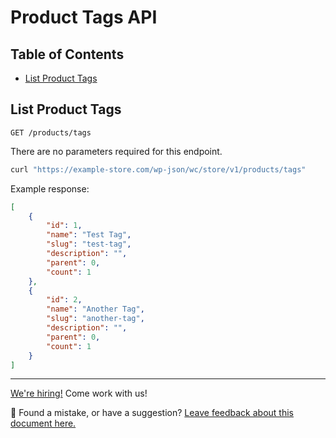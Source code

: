 # Product Tags API <!-- omit in toc -->

## Table of Contents <!-- omit in toc -->

-   [List Product Tags](#list-product-tags)

## List Product Tags

```http
GET /products/tags
```

There are no parameters required for this endpoint.

```sh
curl "https://example-store.com/wp-json/wc/store/v1/products/tags"
```

Example response:

```json
[
	{
		"id": 1,
		"name": "Test Tag",
		"slug": "test-tag",
		"description": "",
		"parent": 0,
		"count": 1
	},
	{
		"id": 2,
		"name": "Another Tag",
		"slug": "another-tag",
		"description": "",
		"parent": 0,
		"count": 1
	}
]
```

<!-- FEEDBACK -->

---

[We're hiring!](https://woocommerce.com/careers/) Come work with us!

🐞 Found a mistake, or have a suggestion? [Leave feedback about this document here.](https://github.com/woocommerce/woocommerce-blocks/issues/new?assignees=&labels=type%3A+documentation&template=--doc-feedback.md&title=Feedback%20on%20./src/StoreApi/docs/product-tags.md)

<!-- /FEEDBACK -->
